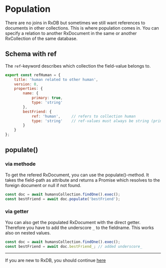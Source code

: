 # Population

There are no joins in RxDB but sometimes we still want references to documents in other collections. This is where population comes in. You can specify a relation to another RxDocument in the same or another RxCollection of the same database.

## Schema with ref

The `ref`-keyword describes which collection the field-value belongs to.

```javascript
export const refHuman = {
    title: 'human related to other human',
    version: 0,
    properties: {
        name: {
            primary: true,
            type: 'string'
        },
        bestFriend: {
            ref: 'human',     // refers to collection human
            type: 'string'    // ref-values must always be string (primary of foreign RxDocument)
        }
    }
};
```

## populate()

### via methode
To get the refered RxDocument, you can use the populate()-method.
It takes the field-path as attribute and returns a Promise which resolves to the foreign document or null if not found.

```javascript
const doc = await humansCollection.findOne().exec();
const bestFriend = await doc.populate('bestFriend');
```

### via getter
You can also get the populated RxDocument with the direct getter. Therefore you have to add the underscore `_` to the fieldname.
This works also on nested values.

```javascript
const doc = await humansCollection.findOne().exec();
const bestFriend = await doc.bestFriend_; // added underscore_
```

---------
If you are new to RxDB, you should continue [here](./DataMigration.md)
